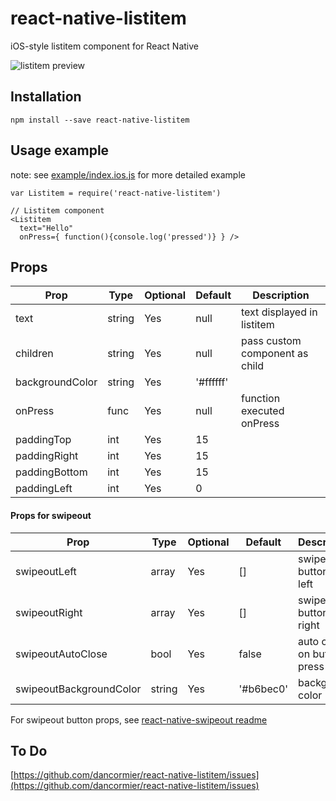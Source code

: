 # react-native-listitem
iOS-style listitem component for React Native

![listitem preview](http://i.imgur.com/mV1LFqe.gif)

## Installation
```
npm install --save react-native-listitem
```

## Usage example

note: see [example/index.ios.js](https://github.com/dancormier/react-native-listitem/blob/master/example/index.ios.js) for more detailed example

```
var Listitem = require('react-native-listitem')

// Listitem component
<Listitem
  text="Hello"
  onPress={ function(){console.log('pressed')} } />

```

## Props

Prop            | Type   | Optional | Default   | Description
--------------- | ------ | -------- | --------- | -----------
text            | string | Yes      | null      | text displayed in listitem
children        | string | Yes      | null      | pass custom component as child
backgroundColor | string | Yes      | '#ffffff' | 
onPress         | func   | Yes      | null      | function executed onPress
paddingTop      | int    | Yes      | 15        |
paddingRight    | int    | Yes      | 15        |
paddingBottom   | int    | Yes      | 15        |
paddingLeft     | int    | Yes      | 0         |

#### Props for swipeout

Prop                    | Type   | Optional | Default   | Description
----------------------- | ------ | -------- | --------- | -----------
swipeoutLeft            | array  | Yes      | []        | swipeout buttons on left
swipeoutRight           | array  | Yes      | []        | swipeout buttons on right
swipeoutAutoClose       | bool   | Yes      | false     | auto close on button press
swipeoutBackgroundColor | string | Yes      | '#b6bec0' | background color

For swipeout button props, see [react-native-swipeout readme](https://github.com/dancormier/react-native-swipeout/blob/master/README.md)

## To Do

[https://github.com/dancormier/react-native-listitem/issues](https://github.com/dancormier/react-native-listitem/issues)